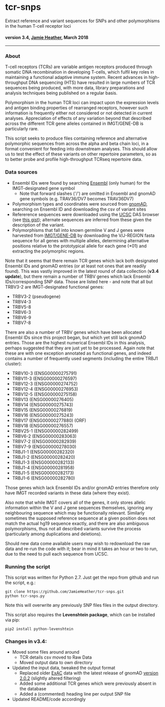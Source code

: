 # tcr-snps

Extract reference and variant sequences for SNPs and other polymorphisms in the human T-cell receptor loci

#### version 3.4, [Jamie Heather](http://jamieheather.github.io), March 2018
<hr>

### About

T-cell receptors (TCRs) are variable antigen receptors produced through somatic DNA recombination in developing T-cells, which fulfil key roles in maintaining a functional adaptive immune system. Recent advances in high-throughput DNA sequencing (HTS) have resulted in large numbers of TCR sequences being produced, with more data, library preparations and analysis techniques being published on a regular basis. 

Polymorphism in the human TCR loci can impact upon the expression levels and antigen binding properties of rearranged receptors, however such information is frequently either not considered or not detected in current analyses. Appreciation of effects of any variation beyond that described across the different TCR gene alleles contained in IMGT/GENE-DB is particularly rare.

This script seeks to produce files containing reference and alternative polymorphic sequences from across the alpha and beta chain loci, in a format convenient for feeding into downstream analyses. This should allow us to test the effect of these variants on other repertoire parameters, so as to better probe and profile high-throughput TCRseq repertoire data.

### Data sources

* Ensembl IDs were found by searching [Ensembl](https://ensembl.org) (only human) for the IMGT-designated gene symbol
    * Note that forward slashes ('/') are omitted in Ensembl and gnomAD gene symbols (e.g. TRAV36/DV7 becomes TRAV36DV7)
* Polymorphism types and coordinates were sourced from [gnomAD](http://gnomad.broadinstitute.org/), searching on Ensembl ID and downloading the csv of variant sites
* Refererence sequences were downloaded using the [UCSC](http://genome.ucsc.edu/) DAS browser (see [this gist](https://gist.github.com/JamieHeather/b03cc8a330a69c622c3e5ffbc8fb7550)); alternate sequences are inferred from these given the description of the variant.
* Polymorphisms that fall into known germline V and J genes were harvested from [IMGT/GENE-DB](https://www.imgt.org/genedb/) by downloading the V/J-REGION fasta sequence for all genes with multiple alleles, determining alternative positions relative to the prototypical allele for each gene (*01) and extracting the polymorphic regions.

Note that it seems that there remain TCR genes which lack both designated Ensembl IDs and gnomAD entries (or at least not ones that are readily found). This was vastly improved in the latest round of data collection (**v3.4 update**), but there remain a number of TRBV genes which lack Ensembl IDs/corresponding SNP data. Those are listed here - and note that all but TRBV3-2 are IMGT-designated functional genes:

* TRBV3-2 (pseudogene)
* TRBV4-3
* TRBV5-8
* TRBV6-3
* TRBV6-9
* TRBV7-8

There are also a number of TRBV genes which have been allocated Ensembl IDs since this project began, but which yet still lack gnomAD entries. Those are the highest numerical Ensembl IDs in this analysis, perhaps suggested that they are just yet to be processed. Again note that these are with one exception annotated as functional genes, and indeed contains a number of frequently used segments (including the entire TRBJ1 cluster):

* TRBV10-3 (ENSG00000275791)
* TRBV11-3 (ENSG00000276597)
* TRBV12-3 (ENSG00000274752)
* TRBV12-4 (ENSG00000276953)
* TRBV12-5 (ENSG00000275158)
* TRBV13 (ENSG00000276405)
* TRBV14 (ENSG00000275743)
* TRBV15 (ENSG00000276819)
* TRBV16 (ENSG00000275243)
* TRBV17 (ENSG00000277880) (ORF)
* TRBV18 (ENSG00000276557)
* TRBV25-1 (ENSG00000282499)
* TRBV6-2 (ENSG00000283063)
* TRBV7-2 (ENSG00000282939)
* TRBV7-9 (ENSG00000278030)
* TRBJ1-1 (ENSG00000282320)
* TRBJ1-2 (ENSG00000282420)
* TRBJ1-3 (ENSG00000282133)
* TRBJ1-4 (ENSG00000281958)
* TRBJ1-5 (ENSG00000282173)
* TRBJ1-6 (ENSG00000282780)

Those genes which lack Ensembl IDs and/or gnomAD entries therefore only have IMGT recorded variants in these data (where they exist).

Also note that while IMGT covers all of the genes, it only stores allelic information within the V and J gene sequences themselves, ignoring any neighbouring sequence which may be functionally relevant. Similarly sometimes the supposed reference sequence at a given position does not match the actual hg19 sequence exactly, and there are also ambiguous polymorphisms, thus not all described variants survive the process (particularly among duplications and deletions).

Should new data come available users may wish to redownload the raw data and re-run the code with it; bear in mind it takes an hour or two to run, due to the need to pull each sequence from UCSC.

### Running the script

This script was written for Python 2.7. Just get the repo from github and run the script, e.g.:

```
git clone https://github.com/JamieHeather/tcr-snps.git
python tcr-snps.py
```

Note this will overwrite any previously SNP files files in the output directory.

This script also requires the **Levenshtein package**, which can be installed via pip:
```
pip2 install python-levenshtein
```

### Changes in v3.4:

* Moved some files around around
    * TCR details csv moved to Raw Data
    * Moved output data to own directory
* Updated the input data, tweaked the output format
    * Replaced older [ExAC](http://exac.broadinstitute.org/) data with the latest release of gnomAD [version 2.0.2](https://storage.googleapis.com/gnomad-public/release/2.0.2/README.txt) (slightly altered filtering)
    * Added some additional TCR genes which were previously absent in the database
    * Added a (commented) heading line per output SNP file
* Updated README/code accordingly






